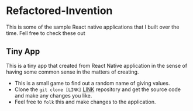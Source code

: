 # Refactored-Invention
This is some of the sample React native applications that I built over the time. Fell free to check these out

## Tiny App
This is a tiny app that created from React Native application in the sense of having some common sense in the matters of creating.
* This is a small game to find out a random name of giving values.
* Clone the `git clone [LINK]` [LINK](https://github.com/PulasthiAbey/refactored-invention) repository and get the source code and make any changes you like.
* Feel free to `folk` this and make changes to the application. 
